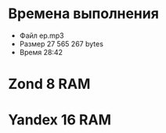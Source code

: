 # Времена выполнения

- Файл ep.mp3
- Размер 27 565 267 bytes
- Время 28:42

# Zond 8 RAM

# Yandex 16 RAM
